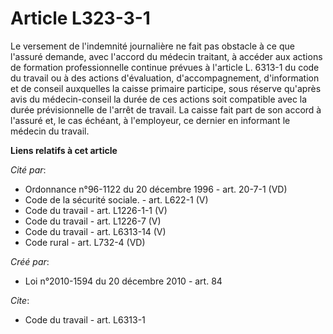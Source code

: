 # Article L323-3-1

Le versement de l'indemnité journalière ne fait pas obstacle à ce que l'assuré demande, avec l'accord du médecin traitant, à
accéder aux actions de formation professionnelle continue prévues à l'article L. 6313-1 du code du travail ou à des actions
d'évaluation, d'accompagnement, d'information et de conseil auxquelles la caisse primaire participe, sous réserve qu'après
avis du médecin-conseil la durée de ces actions soit compatible avec la durée prévisionnelle de l'arrêt de travail. La caisse
fait part de son accord à l'assuré et, le cas échéant, à l'employeur, ce dernier en informant le médecin du travail.

**Liens relatifs à cet article**

_Cité par_:

  - Ordonnance n°96-1122 du 20 décembre 1996 - art. 20-7-1 (VD)
  - Code de la sécurité sociale. - art. L622-1 (V)
  - Code du travail - art. L1226-1-1 (V)
  - Code du travail - art. L1226-7 (V)
  - Code du travail - art. L6313-14 (V)
  - Code rural - art. L732-4 (VD)

_Créé par_:

  - Loi n°2010-1594 du 20 décembre 2010 - art. 84

_Cite_:

  - Code du travail - art. L6313-1
